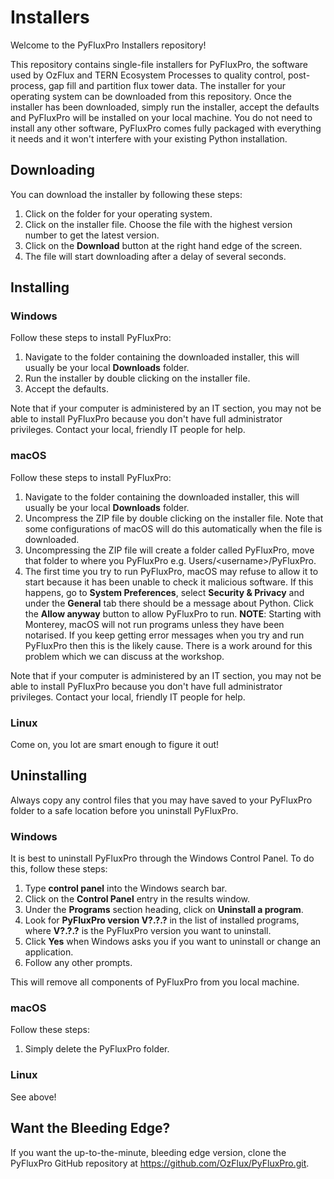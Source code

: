 # Installers
Welcome to the PyFluxPro Installers repository!

This repository contains single-file installers for PyFluxPro, the software used by OzFlux and TERN Ecosystem Processes to quality control, post-process, gap fill and partition flux tower data.  The installer for your operating system can be downloaded from this repository.  Once the installer has been downloaded, simply run the installer, accept the defaults and PyFluxPro will be installed on your local machine.  You do not need to install any other software, PyFluxPro comes fully packaged with everything it needs and it won't interfere with your existing Python installation.

## Downloading
You can download the installer by following these steps:
1. Click on the folder for your operating system.
2. Click on the installer file. Choose the file with the highest version number to get the latest version.
3. Click on the **Download** button at the right hand edge of the screen.
4. The file will start downloading after a delay of several seconds.

## Installing
### Windows

Follow these steps to install PyFluxPro:

1. Navigate to the folder containing the downloaded installer, this will usually be your local **Downloads** folder.
2. Run the installer by double clicking on the installer file.
3. Accept the defaults.

Note that if your computer is administered by an IT section, you may not be able to install PyFluxPro because you don't have full administrator privileges.  Contact your local, friendly IT people for help.

### macOS

Follow these steps to install PyFluxPro:

1. Navigate to the folder containing the downloaded installer, this will usually be your local **Downloads** folder.
2. Uncompress the ZIP file by double clicking on the installer file.  Note that some configurations of macOS will do this automatically when the file is downloaded.
3. Uncompressing the ZIP file will create a folder called PyFluxPro, move that folder to where you PyFluxPro e.g. Users/\<username>/PyFluxPro.
4. The first time you try to run PyFluxPro, macOS may refuse to allow it to start because it has been unable to check it malicious software.  If this happens, go to **System Preferences**, select **Security & Privacy** and under the **General** tab there should be a message about Python.  Click the **Allow anyway** button to allow PyFluxPro to run.
   **NOTE**: Starting with Monterey, macOS will not run programs unless they have been notarised.  If you keep getting error messages when you try and run PyFluxPro then this is the likely cause.  There is a work around for this problem which we can discuss at the workshop.

Note that if your computer is administered by an IT section, you may not be able to install PyFluxPro because you don't have full administrator privileges.  Contact your local, friendly IT people for help.

### Linux

Come on, you lot are smart enough to figure it out!

## Uninstalling
Always copy any control files that you may have saved to your PyFluxPro folder to a safe location before you uninstall PyFluxPro.

### Windows
It is best to uninstall PyFluxPro through the Windows Control Panel.  To do this, follow these steps:
1. Type **control panel** into the Windows search bar.
2. Click on the **Control Panel** entry in the results window.
3. Under the **Programs** section heading, click on **Uninstall a program**.
4. Look for **PyFluxPro version V?.?.?** in the list of installed programs, where **V?.?.?** is the PyFluxPro version you want to uninstall.
5. Click **Yes** when Windows asks you if you want to uninstall or change an application.
6. Follow any other prompts.

This will remove all components of PyFluxPro from you local machine.

### macOS

Follow these steps:

1. Simply delete the PyFluxPro folder.

### Linux

See above!

## Want the Bleeding Edge?
If you want the up-to-the-minute, bleeding edge version, clone the PyFluxPro GitHub repository at https://github.com/OzFlux/PyFluxPro.git.
